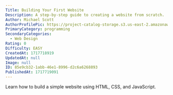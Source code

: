 ```yaml
---
Title: Building Your First Website
Description: A step-by-step guide to creating a website from scratch.
Author: Michael Scott
AuthorProfilePic: https://project-catalog-storage.s3.us-east-2.amazonaws.com/images/pfp.png
PrimaryCategory: programming
SecondaryCategories:
  - Web Design
Rating: 0
Difficulty: EASY
CreatedAt: 1717718919
UpdatedAt: null
Image: null
ID: 85e9cb32-1abb-46e1-8996-d2c6a6268893
PublishedAt: 1717719091
---
```


Learn how to build a simple website using HTML, CSS, and JavaScript.
